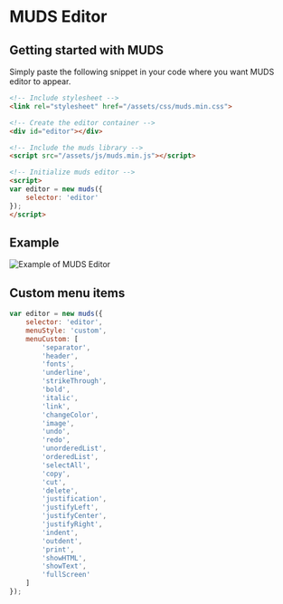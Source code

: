 # MUDS Editor

## Getting started with MUDS
Simply paste the following snippet in your code where you want MUDS editor to appear.
```html
<!-- Include stylesheet -->
<link rel="stylesheet" href="/assets/css/muds.min.css">

<!-- Create the editor container -->
<div id="editor"></div>

<!-- Include the muds library -->
<script src="/assets/js/muds.min.js"></script>

<!-- Initialize muds editor -->
<script>
var editor = new muds({
    selector: 'editor'
});
</script>
```

## Example
![Example of MUDS Editor](https://muds.io/assets/img/example.png)


## Custom menu items
```Javascript
var editor = new muds({
    selector: 'editor',
    menuStyle: 'custom',
    menuCustom: [
        'separator',
        'header',
        'fonts',
        'underline',
        'strikeThrough',
        'bold',
        'italic',
        'link',
        'changeColor',
        'image',
        'undo',
        'redo',
        'unorderedList',
        'orderedList',
        'selectAll',
        'copy',
        'cut',
        'delete',
        'justification',
        'justifyLeft',
        'justifyCenter',
        'justifyRight',
        'indent',
        'outdent',
        'print',
        'showHTML',
        'showText',
        'fullScreen'
    ]
});
```